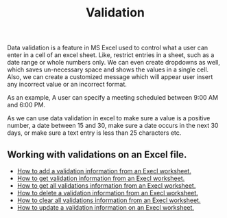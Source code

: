 ﻿---
title: Validation
second_title: Aspose.Cells Cloud Documen
type: docs
url: /ar/validations/
keywords: Working with validations on an Excel file
description: Aspose.Cells Cloud REST API support working with validations on an Excel file. SDK support kinds of development languages. They include Android, C#, Go, Java, NodeJS, Perl, PHP, Python, Ruby, and swift
weight: 100
---
Data validation is a feature in MS Excel used to control what a user can enter in a cell of an excel sheet. Like, restrict entries in a sheet, such as a date range or whole numbers only. We can even create dropdowns as well, which saves un-necessary space and shows the values in a single cell. Also, we can create a customized message which will appear user insert any incorrect value or an incorrect format.

As an example, A user can specify a meeting scheduled between 9:00 AM and 6:00 PM.

As we can use data validation in excel to make sure a value is a positive number, a date between 15 and 30, make sure a date occurs in the next 30 days, or make sure a text entry is less than 25 characters etc.

## Working with validations on an Excel file.

- [How to add a validation information from an Execl worksheet.](/cells/ar/validations/delete/)
- [How to get validation information from an Execl worksheet.](/cells/ar/validations/get/)
- [How to get all validations information from an Execl worksheet.](/cells/ar/validations/get-all/)
- [How to delete a validation information from an Execl worksheet.](/cells/ar/validations/delete/)
- [How to clear all validations information from an Execl worksheet.](/cells/ar/validations/clear/)
- [How to update a validation information on an Execl worksheet.](/cells/ar/validations/update/)

